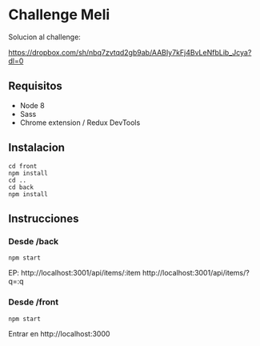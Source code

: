 # Challenge Meli

Solucion al challenge:

https://dropbox.com/sh/nbq7zvtqd2gb9ab/AABIy7kFj4BvLeNfbLib_Jcya?dl=0

## Requisitos

 - Node 8
 - Sass
 - Chrome extension / Redux DevTools

## Instalacion

    cd front
    npm install
    cd ..
    cd back 
    npm install

## Instrucciones

### Desde /back

    npm start

EP:
http://localhost:3001/api/items/:item
http://localhost:3001/api/items/?q=:q


### Desde /front

    npm start

Entrar en http://localhost:3000
